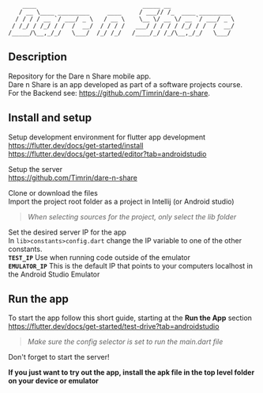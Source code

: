         ____                              _____ __
       / __ \____ _________     ____     / ___// /_  ____ _________  
      / / / / __ `/ ___/ _ \   / __ \    \__ \/ __ \/ __ `/ ___/ _ \  
     / /_/ / /_/ / /  /  __/  / / / /   ___/ / / / / /_/ / /  /  __/
    /_____/\__,_/_/   \___/  /_/ /_/   /____/_/ /_/\__,_/_/   \___/ 

## Description
Repository for the Dare n Share mobile app.  
Dare n Share is an app developed as part of a software projects course.  
For the Backend see: https://github.com/Timrin/dare-n-share.  

## Install and setup
Setup development environment for flutter app development  
https://flutter.dev/docs/get-started/install  
https://flutter.dev/docs/get-started/editor?tab=androidstudio

Setup the server  
https://github.com/Timrin/dare-n-share

Clone or download the files  
Import the project root folder as a project in Intellij (or Android studio)  
>_When selecting sources for the project, only select the lib folder_

Set the desired server IP for the app  
In `lib>constants>config.dart` change the IP variable to one of the other constants.  
**`TEST_IP`** Use when running code outside of the emulator  
**`EMULATOR_IP`** This is the default IP that points to your computers localhost in the Android Studio Emulator  

## Run the app
To start the app follow this short guide, starting at the **Run the App** section  
https://flutter.dev/docs/get-started/test-drive?tab=androidstudio
>_Make sure the config selector is set to run the main.dart file_

Don't forget to start the server!

**If you just want to try out the app, install the apk file in the top level folder on your device or emulator**
